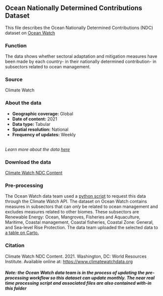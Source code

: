 ## Ocean Nationally Determined Contributions Dataset
This file describes the Ocean Nationally Determined Contributions (NDC) dataset on [Ocean Watch](https://www.oceanwatchdata.org)

### Function
The data shows whether sectoral adaptation and mitigation measures have been made by each country- in their nationally determined contribution-  in subsectors related to ocean management.

### Source
Climate Watch

### About the data
- **Geographic coverage:** Global  
- **Date of content:** 2021
- **Data type:** Tabular
- **Spatial resolution:** National
- **Frequency of updates:** Weekly

<br/>*Learn more about the data [here](https://www.climatewatchdata.org/data-explorer/ndc-content?ndc-content-categories=unfccc_process&ndc-content-countries=All%20Selected&ndc-content-indicators=All%20Selected&ndc-content-sectors=All%20Selected&page=1#meta)*

### Download the data
[Climate Watch NDC Content](https://www.climatewatchdata.org/data-explorer/ndc-content?ndc-content-categories=unfccc_process&ndc-content-countries=All%20Selected&ndc-content-indicators=All%20Selected&ndc-content-sectors=All%20Selected&page=1#data) 

### Pre-processing
The Ocean Watch data team used a [python script](ocn_025_rw0_ocean_ndcs/ocn_025_rw0_ocean_ndcs.py) to request this data through the Climate Watch API. The dataset on Ocean Watch contains measures in subsectors that can _only_ be related to ocean management and excludes measures related to other biomes. These subsectors are Renewable Energy: Ocean, Mangroves, Fisheries and Aquaculture, Maritime, Coastal management, Coastal fisheries, Coastal Zone: General, and Sea-level Rise Protection. The data team uploaded the selected data to [a table on Carto.](https://resourcewatch.carto.com/u/wri-rw/dataset/ocn_025_rw0_ocean_ndc_measures)


### Citation
Climate Watch NDC Content. 2021. Washington, DC: World Resources Institute. Available online at: https://www.climatewatchdata.org


##### Note: the Ocean Watch data team is in the process of updating the pre-processing workflow so this dataset can update monthly. The near real time processing script and associated files are also contained with-in this folder